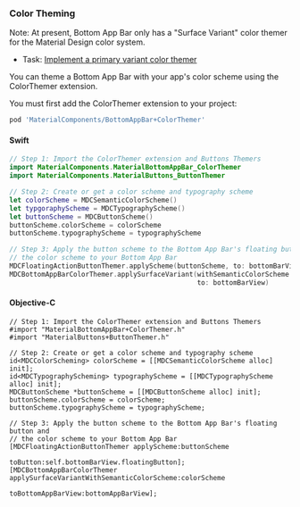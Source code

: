 ### Color Theming

Note: At present, Bottom App Bar only has a "Surface Variant" color themer for the Material Design color
system.

- Task: [Implement a primary variant color
  themer](https://github.com/material-components/material-components-ios/issues/3929)

You can theme a Bottom App Bar with your app's color scheme using the ColorThemer extension.

You must first add the ColorThemer extension to your project:

```ruby
pod 'MaterialComponents/BottomAppBar+ColorThemer'
```

<!--<div class="material-code-render" markdown="1">-->
#### Swift
```swift
// Step 1: Import the ColorThemer extension and Buttons Themers
import MaterialComponents.MaterialBottomAppBar_ColorThemer
import MaterialComponents.MaterialButtons_ButtonThemer

// Step 2: Create or get a color scheme and typography scheme
let colorScheme = MDCSemanticColorScheme()
let typgoraphyScheme = MDCTypographyScheme()
let buttonScheme = MDCButtonScheme()
buttonScheme.colorScheme = colorScheme
buttonScheme.typographyScheme = typographyScheme

// Step 3: Apply the button scheme to the Bottom App Bar's floating button and
// the color scheme to your Bottom App Bar
MDCFloatingActionButtonThemer.applyScheme(buttonScheme, to: bottomBarView.floatingButton)
MDCBottomAppBarColorThemer.applySurfaceVariant(withSemanticColorScheme: colorScheme,
                                               to: bottomBarView)
```

#### Objective-C

```objc
// Step 1: Import the ColorThemer extension and Buttons Themers
#import "MaterialBottomAppBar+ColorThemer.h"
#import "MaterialButtons+ButtonThemer.h"

// Step 2: Create or get a color scheme and typography scheme
id<MDCColorScheming> colorScheme = [[MDCSemanticColorScheme alloc] init];
id<MDCTypographyScheming> typographyScheme = [[MDCTypographyScheme alloc] init];
MDCButtonScheme *buttonScheme = [[MDCButtonScheme alloc] init];
buttonScheme.colorScheme = colorScheme;
buttonScheme.typographyScheme = typographyScheme;

// Step 3: Apply the button scheme to the Bottom App Bar's floating button and
// the color scheme to your Bottom App Bar
[MDCFloatingActionButtonThemer applyScheme:buttonScheme
                                  toButton:self.bottomBarView.floatingButton];
[MDCBottomAppBarColorThemer applySurfaceVariantWithSemanticColorScheme:colorScheme
                                                    toBottomAppBarView:bottomAppBarView];
```
<!--</div>-->

